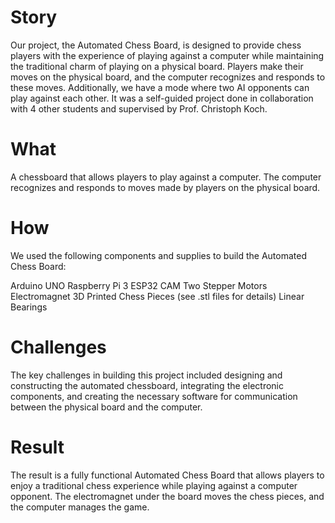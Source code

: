 # Story
Our project, the Automated Chess Board, is designed to provide chess players with the experience of playing against a computer while maintaining the traditional charm of playing on a physical board. Players make their moves on the physical board, and the computer recognizes and responds to these moves. Additionally, we have a mode where two AI opponents can play against each other. It was a self-guided project done in collaboration with 4 other students and supervised by Prof. Christoph Koch.

# What
A chessboard that allows players to play against a computer.
The computer recognizes and responds to moves made by players on the physical board.
# How
We used the following components and supplies to build the Automated Chess Board:

Arduino UNO
Raspberry Pi 3
ESP32 CAM
Two Stepper Motors
Electromagnet
3D Printed Chess Pieces (see .stl files for details)
Linear Bearings

# Challenges
The key challenges in building this project included designing and constructing the automated chessboard, integrating the electronic components, and creating the necessary software for communication between the physical board and the computer.

# Result
The result is a fully functional Automated Chess Board that allows players to enjoy a traditional chess experience while playing against a computer opponent. The electromagnet under the board moves the chess pieces, and the computer manages the game.
